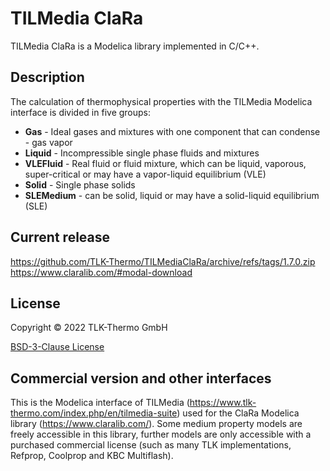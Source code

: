 # TILMedia ClaRa

TILMedia ClaRa is a Modelica library implemented in C/C++.


## Description

The calculation of thermophysical properties with the TILMedia Modelica interface is divided in five groups:
<br>
</p><ul>
  <li> <b>Gas</b> - Ideal gases and mixtures with one component that can condense - gas vapor</li>
  <li> <b>Liquid</b> - Incompressible single phase fluids and mixtures</li>
  <li> <b>VLEFluid</b> - Real fluid or fluid mixture, which can be liquid, vaporous, super-critical or may have a vapor-liquid equilibrium (VLE)</li>
  <li> <b>Solid</b> - Single phase solids</li>
  <li> <b>SLEMedium</b> - can be solid, liquid or may have a solid-liquid equilibrium (SLE)</li>
</ul>


## Current release

https://github.com/TLK-Thermo/TILMediaClaRa/archive/refs/tags/1.7.0.zip
https://www.claralib.com/#modal-download


## License

Copyright © 2022 TLK-Thermo GmbH

[BSD-3-Clause License](LICENSE.txt)


## Commercial version and other interfaces

This is the Modelica interface of TILMedia (https://www.tlk-thermo.com/index.php/en/tilmedia-suite) used for the ClaRa Modelica library (https://www.claralib.com/). Some medium property models are freely accessible in this library, further models are only accessible with a purchased commercial license (such as many TLK implementations, Refprop, Coolprop and KBC Multiflash).

